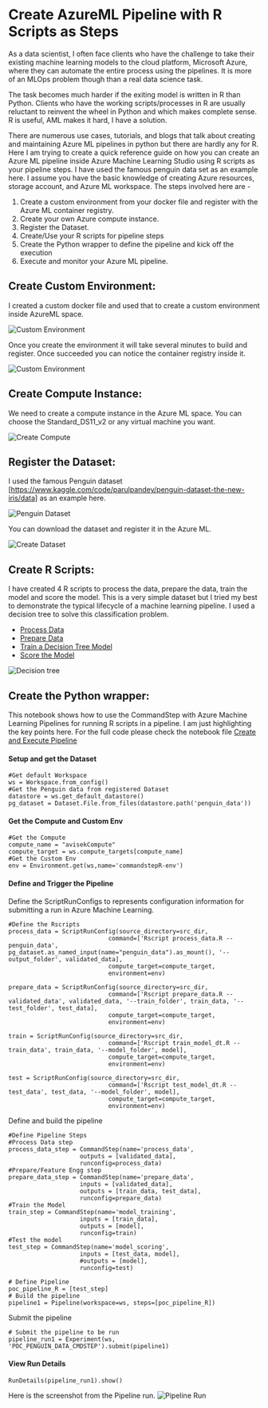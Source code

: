 # Create AzureML Pipeline with R Scripts as Steps
As a data scientist, I often face clients who have the challenge to take their existing machine learning models to the cloud platform, Microsoft Azure, where they can automate the entire process using the pipelines. It is more of an MLOps problem though than a real data science task. 

The task becomes much harder if the exiting model is written in R than Python. Clients who have the working scripts/processes in R are usually reluctant to reinvent the wheel in Python and which makes complete sense. R is useful, AML makes it hard, I have a solution.

There are numerous use cases, tutorials, and blogs that talk about creating and maintaining Azure ML pipelines in python but there are hardly any for R. Here I am trying to create a quick reference guide on how you can create an Azure ML pipeline inside Azure Machine Learning Studio using R scripts as your pipeline steps. 
I have used the famous penguin data set as an example here. I assume you have the basic knowledge of creating Azure resources, storage account, and Azure ML workspace. The steps involved here are - 
1.	Create a custom environment from your docker file and register with the Azure ML container registry.
2.	Create your own Azure compute instance.
3.	Register the Dataset.
4.	Create/Use your R scripts for pipeline steps
5.	Create the Python wrapper to define the pipeline and kick off the execution
6.	Execute and monitor your Azure ML pipeline.

## Create Custom Environment:
I created a custom docker file and used that to create a custom environment inside AzureML space.

![Custom Environment](Images/create_env1.jpg?raw=true)

Once you create the environment it will take several minutes to build and register. Once succeeded you can notice the container registry inside it.

![Custom Environment](Images/create_env2.jpg?raw=true)

 ## Create Compute Instance: 
We need to create a compute instance in the Azure ML space. You can choose the Standard_DS11_v2 or any virtual machine you want.

![Create Compute](Images/create_compute1.jpg?raw=true)

## Register the Dataset:
I used the famous Penguin dataset [https://www.kaggle.com/code/parulpandey/penguin-dataset-the-new-iris/data] as an example here. 

![Penguin Dataset](Images/Penguin.jpg?raw=true)

You can download the dataset and register it in the Azure ML.

![Create Dataset](Images/create_dataset1.jpg?raw=true)


## Create R Scripts: 
I have created 4 R scripts to process the data, prepare the data, train the model and score the model. This is a very simple dataset but I tried my best to demonstrate the typical lifecycle of a machine learning pipeline. I used a decision tree to solve this classification problem.

- [Process Data](RCodes/process_data.R)
- [Prepare Data](RCodes/prepare_data.R)
- [Train a Decision Tree Model](RCodes/train_model_dt.R)
- [Score the Model](RCodes/test_model_dt.R)

![Decision tree](Images/dt_chart.jpg?raw=true)

## Create the Python wrapper:
This notebook shows how to use the CommandStep with Azure Machine Learning Pipelines for running R scripts in a pipeline. I am just highlighting the key points here. For the full code please check the notebook file [Create and Execute Pipeline](commandstep_decision_tree.ipynb)
#### Setup and get the Dataset
```
#Get default Workspace
ws = Workspace.from_config()
#Get the Penguin data from registered Dataset
datastore = ws.get_default_datastore()
pg_dataset = Dataset.File.from_files(datastore.path('penguin_data'))
```
#### Get the Compute and Custom Env
```
#Get the Compute
compute_name = "avisekCompute"
compute_target = ws.compute_targets[compute_name]
#Get the Custom Env
env = Environment.get(ws,name='commandstepR-env')
```
#### Define and Trigger the Pipeline

Define the ScriptRunConfigs to represents configuration information for submitting a run in Azure Machine Learning.
```
#Define the Rscripts
process_data = ScriptRunConfig(source_directory=src_dir,
                            command=['Rscript process_data.R --penguin_data', pg_dataset.as_named_input(name="penguin_data").as_mount(), '--output_folder', validated_data],
                            compute_target=compute_target,
                            environment=env)

prepare_data = ScriptRunConfig(source_directory=src_dir,
                            command=['Rscript prepare_data.R --validated_data', validated_data, '--train_folder', train_data, '--test_folder', test_data],
                            compute_target=compute_target,
                            environment=env)

train = ScriptRunConfig(source_directory=src_dir,
                            command=['Rscript train_model_dt.R --train_data', train_data, '--model_folder', model],
                            compute_target=compute_target,
                            environment=env)

test = ScriptRunConfig(source_directory=src_dir,
                            command=['Rscript test_model_dt.R --test_data', test_data, '--model_folder', model],
                            compute_target=compute_target,
                            environment=env)
```
Define and build the pipeline
```
#Define Pipeline Steps
#Process Data step
process_data_step = CommandStep(name='process_data', 
                    outputs = [validated_data],
                    runconfig=process_data)
#Prepare/Feature Engg step
prepare_data_step = CommandStep(name='prepare_data', 
                    inputs = [validated_data],
                    outputs = [train_data, test_data],
                    runconfig=prepare_data)
#Train the Model
train_step = CommandStep(name='model_training', 
                    inputs = [train_data],
                    outputs = [model],
                    runconfig=train)
#Test the model
test_step = CommandStep(name='model_scoring', 
                    inputs = [test_data, model],
                    #outputs = [model],
                    runconfig=test)
                    
# Define Pipeline
poc_pipeline_R = [test_step]
# Build the pipeline
pipeline1 = Pipeline(workspace=ws, steps=[poc_pipeline_R])
```
Submit the pipeline
```
# Submit the pipeline to be run
pipeline_run1 = Experiment(ws, 'POC_PENGUIN_DATA_CMDSTEP').submit(pipeline1)
```
#### View Run Details
```
RunDetails(pipeline_run1).show()
```
Here is the screenshot from the Pipeline run.
![Pipeline Run](Images/pipeline_run.jpg?raw=true)
